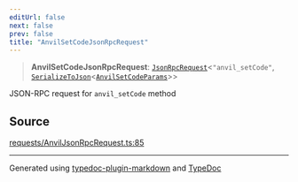```yaml
---
editUrl: false
next: false
prev: false
title: "AnvilSetCodeJsonRpcRequest"
---
```


> **AnvilSetCodeJsonRpcRequest**: [`JsonRpcRequest`](/reference/tevm/jsonrpc/type-aliases/jsonrpcrequest/)\<`"anvil_setCode"`, [`SerializeToJson`](/reference/tevm/procedures-types/type-aliases/serializetojson/)\<[`AnvilSetCodeParams`](/reference/tevm/actions-types/type-aliases/anvilsetcodeparams/)\>\>

JSON-RPC request for `anvil_setCode` method

## Source

[requests/AnvilJsonRpcRequest.ts:85](https://github.com/evmts/tevm-monorepo/blob/main/packages/procedures-types/src/requests/AnvilJsonRpcRequest.ts#L85)

***
Generated using [typedoc-plugin-markdown](https://www.npmjs.com/package/typedoc-plugin-markdown) and [TypeDoc](https://typedoc.org/)
